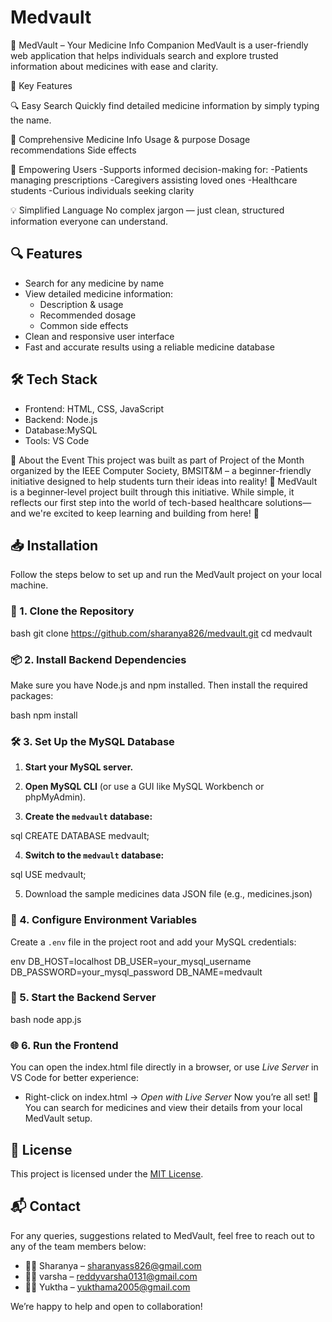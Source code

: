 # Medvault
💊 MedVault – Your Medicine Info Companion
MedVault is a user-friendly web application that helps individuals search and explore trusted information about medicines with ease and clarity.

🚀 Key Features

🔍 Easy Search
Quickly find detailed medicine information by simply typing the name.

📘 Comprehensive Medicine Info
Usage & purpose
Dosage recommendations
Side effects

🧠 Empowering Users
-Supports informed decision-making for:
-Patients managing prescriptions
-Caregivers assisting loved ones
-Healthcare students
-Curious individuals seeking clarity

💡 Simplified Language
No complex jargon — just clean, structured information everyone can understand.

## 🔍 Features

- Search for any medicine by name
- View detailed medicine information:
  - Description & usage
  - Recommended dosage
  - Common side effects
- Clean and responsive user interface
- Fast and accurate results using a reliable medicine database

## 🛠 Tech Stack

- Frontend: HTML, CSS, JavaScript
- Backend: Node.js
- Database:MySQL
- Tools: VS Code

🚀 About the Event
This project was built as part of Project of the Month organized by the IEEE Computer Society, BMSIT&M – a beginner-friendly initiative designed to help students turn their ideas into reality! 🎯
MedVault is a beginner-level project built through this initiative. While simple, it reflects our first step into the world of tech-based healthcare solutions—and we're excited to keep learning and building from here! 🚀

## 📥 Installation

Follow the steps below to set up and run the MedVault project on your local machine.
### 🧾 1. Clone the Repository

bash
git clone https://github.com/sharanya826/medvault.git
cd medvault

### 📦 2. Install Backend Dependencies

Make sure you have Node.js and npm installed. Then install the required packages:

bash
npm install

### 🛠 3. Set Up the MySQL Database

1. **Start your MySQL server.**

2. **Open MySQL CLI** (or use a GUI like MySQL Workbench or phpMyAdmin).

3. **Create the `medvault` database:**

sql
CREATE DATABASE medvault;


4. **Switch to the `medvault` database:**

sql
USE medvault;

5. Download the sample medicines data JSON file (e.g., medicines.json) 

### 🔐 4. Configure Environment Variables
Create a `.env` file in the project root and add your MySQL credentials:

env
DB_HOST=localhost
DB_USER=your_mysql_username
DB_PASSWORD=your_mysql_password
DB_NAME=medvault

### 🚀 5. Start the Backend Server
bash
node app.js

### 🌐 6. Run the Frontend

You can open the index.html file directly in a browser, or use *Live Server* in VS Code for better experience:

- Right-click on index.html → *Open with Live Server*
Now you’re all set! 🎉  
You can search for medicines and view their details from your local MedVault setup.


## 📝 License

This project is licensed under the [MIT License](https://opensource.org/licenses/MIT).



## 📬 Contact

For any queries, suggestions related to MedVault, feel free to reach out to any of the team members below:

- 👩‍💻 Sharanya – sharanyass826@gmail.com  
- 👩‍💻 varsha – reddyvarsha0131@gmail.com  
- 👩‍💻 Yuktha – yukthama2005@gmail.com  

We’re happy to help and open to collaboration!


    
